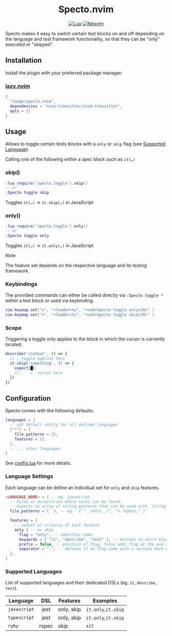 <div align="center">

# Specto.nvim

[![Lua](https://img.shields.io/badge/Lua-blue.svg?style=for-the-badge&logo=lua)](http://www.lua.org)
[![Neovim](https://img.shields.io/badge/Neovim%200.9+-green.svg?style=for-the-badge&logo=neovim)](https://neovim.io)

</div>

Specto makes it easy to switch certain test blocks on and off depending on the
language and test framework functionality, so that they can be "only" executed
or "skipped".

## Installation

Install the plugin with your preferred package manager:

### [lazy.nvim](https://github.com/folke/lazy.nvim)

```lua
{
  "cange/specto.nvim",
  dependencies = "nvim-treesitter/nvim-treesitter",
  opts = {}
}
```

## Usage

Allows to toggle certain tests blocks with a `only` or `skip` flag
(see [Supported Language](#supported-languages)).

Calling one of the following within a spec block such as `it(…)`

### skip()

```lua
:lua require('specto.toggle').skip()
-- or
:Specto toggle skip
```

Toggles `it(…)` -> `it.skip(…)` in JavaScript

### only()

```lua
:lua require('specto.toggle').only()
-- or
:Specto toggle only
```

Toggles `it(…)` -> `it.only(…)` in JavaScript

> [!NOTE]
> The feature set depends on the respective language and its testing framework.

### Keybindings

The provided commands can either be called directly via `:Specto toggle *` within
a test block or used via keybinding.

```lua
vim.keymap.set("n", "<leader>to", "<cmd>Specto toggle only<CR>" )
vim.keymap.set("n", "<leader>ts", "<cmd>Specto toggle skip<CR>" )
```

### Scope

Triggering a toggle only applies to the block in which the cursor is currently
located.

```js
describe('context', () => {
  // ↓ toggle applies here
  it.skip('something', () => {
    expect(█)
    //     ↳  cursor here
  })
})
```

## Configuration

Specto comes with the following defaults:

```lua
languages = {
  -- set default config for all defined languages
  ["*"] = {
    file_patterns = {},
    features = {},
  },
  -- ... other languages
}
```

See [config.lua](./lua/specto/config.lua) for more details.

### Language Settings

Each language can be define an individual set for `only` and `skip` features.

```lua
<LANUGAGE_NAME> = { -- eg. javascript
  -- Files or directories where tests can be found.
  -- Expects an array of string patterns that can be used with `string.match`.
  file_patterns = {  }, -- eg. `{ "__tests__/", "%.?spec%." }`

  features = {
    -- subset of criteria of each feature
    only { -- or skip
      flag = "only", -- identfier name
      keywords = { "it", "describe", "test" }, -- defines on which blocks it can be attached to
      prefix = false, -- position of flag, false adds flag at the end of a keyword
      separator = ".", -- defines if an flag came with a certain mark eg. `describe.only`
  },
}
```

### Supported Languages

List of supported languages and their dedicated DSLs (eg. `it`, `describe`, `test`).

| Language     |  DSL  | Features   | Examples            |
| ------------ | :---: | ---------- | ------------------- |
| `javascript` | jest  | only, skip | `it.only`,`it.skip` |
| `typescript` | jest  | only, skip | `it.only`,`it.skip` |
| `ryby`       | rspec | skip       | `xit`               |
